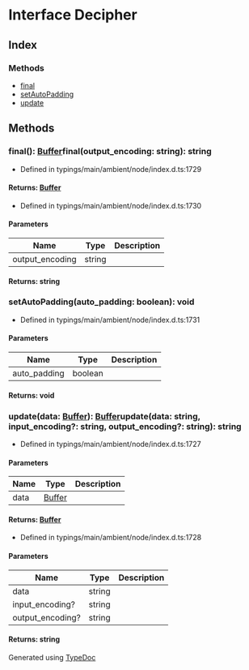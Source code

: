 # Interface Decipher


## Index

### Methods
* [final](_typings_main_ambient_node_index_d_._crypto_.decipher.md#final)
* [setAutoPadding](_typings_main_ambient_node_index_d_._crypto_.decipher.md#setautopadding)
* [update](_typings_main_ambient_node_index_d_._crypto_.decipher.md#update)

## Methods

### final(): [Buffer](_typings_main_ambient_node_index_d_.buffer.md)final(output_encoding: string): string
  
* Defined in typings/main/ambient/node/index.d.ts:1729

#### Returns: [Buffer](_typings_main_ambient_node_index_d_.buffer.md)
  
* Defined in typings/main/ambient/node/index.d.ts:1730


#### Parameters

| Name | Type | Description |
| ---- | ---- | ---- |
| output_encoding | string|  |

#### Returns: string

### setAutoPadding(auto_padding: boolean): void
  
* Defined in typings/main/ambient/node/index.d.ts:1731


#### Parameters

| Name | Type | Description |
| ---- | ---- | ---- |
| auto_padding | boolean|  |

#### Returns: void

### update(data: [Buffer](_typings_main_ambient_node_index_d_.buffer.md)): [Buffer](_typings_main_ambient_node_index_d_.buffer.md)update(data: string, input_encoding?: string, output_encoding?: string): string
  
* Defined in typings/main/ambient/node/index.d.ts:1727


#### Parameters

| Name | Type | Description |
| ---- | ---- | ---- |
| data | [Buffer](_typings_main_ambient_node_index_d_.buffer.md)|  |

#### Returns: [Buffer](_typings_main_ambient_node_index_d_.buffer.md)
  
* Defined in typings/main/ambient/node/index.d.ts:1728


#### Parameters

| Name | Type | Description |
| ---- | ---- | ---- |
| data | string|  |
| input_encoding? | string|  |
| output_encoding? | string|  |

#### Returns: string


Generated using [TypeDoc](http://typedoc.io)
